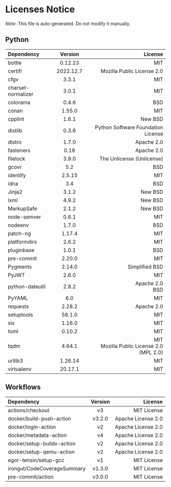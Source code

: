 # Licenses Notice
*Note*: This file is auto-generated. Do not modify it manually.
## Python
| Dependency | Version | License |
|:-----------|:-------:|--------:|
|bottle|0.12.23|MIT|
|certifi|2022.12.7|Mozilla Public License 2.0|
|cfgv|3.3.1|MIT|
|charset-normalizer|3.0.1|MIT|
|colorama|0.4.6|BSD|
|conan|1.55.0|MIT|
|cpplint|1.6.1|New BSD|
|distlib|0.3.6|Python Software Foundation License|
|distro|1.7.0|Apache 2.0|
|fasteners|0.18|Apache 2.0|
|filelock|3.9.0|The Unlicense (Unlicense)|
|gcovr|5.2|BSD|
|identify|2.5.15|MIT|
|idna|3.4|BSD|
|Jinja2|3.1.2|New BSD|
|lxml|4.9.2|New BSD|
|MarkupSafe|2.1.2|New BSD|
|node-semver|0.6.1|MIT|
|nodeenv|1.7.0|BSD|
|patch-ng|1.17.4|MIT|
|platformdirs|2.6.2|MIT|
|pluginbase|1.0.1|BSD|
|pre-commit|2.20.0|MIT|
|Pygments|2.14.0|Simplified BSD|
|PyJWT|2.6.0|MIT|
|python-dateutil|2.8.2|Apache 2.0<br/>BSD|
|PyYAML|6.0|MIT|
|requests|2.28.2|Apache 2.0|
|setuptools|58.1.0|MIT|
|six|1.16.0|MIT|
|toml|0.10.2|MIT|
|tqdm|4.64.1|MIT<br/>Mozilla Public License 2.0 (MPL 2.0)|
|urllib3|1.26.14|MIT|
|virtualenv|20.17.1|MIT|
## Workflows
| Dependency | Version | License |
|:-----------|:-------:|--------:|
|actions/checkout|v3|MIT License|
|docker/build-push-action|v3.2.0|Apache License 2.0|
|docker/login-action|v2|Apache License 2.0|
|docker/metadata-action|v4|Apache License 2.0|
|docker/setup-buildx-action|v2|Apache License 2.0|
|docker/setup-qemu-action|v2|Apache License 2.0|
|egor-tensin/setup-gcc|v1|MIT License|
|irongut/CodeCoverageSummary|v1.3.0|MIT License|
|pre-commit/action|v3.0.0|MIT License|
